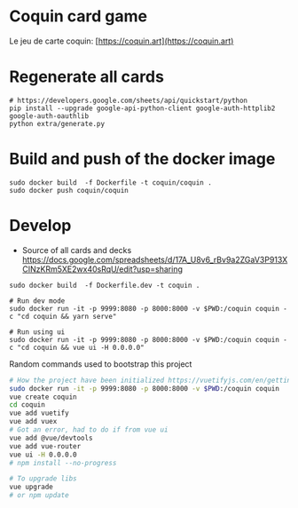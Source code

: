 # Coquin card game

Le jeu de carte coquin: [https://coquin.art](https://coquin.art)

# Regenerate all cards

```
# https://developers.google.com/sheets/api/quickstart/python
pip install --upgrade google-api-python-client google-auth-httplib2 google-auth-oauthlib
python extra/generate.py
```

# Build and push of the docker image

```
sudo docker build  -f Dockerfile -t coquin/coquin .
sudo docker push coquin/coquin
```

# Develop

  * Source of all cards and decks https://docs.google.com/spreadsheets/d/17A_U8v6_rBv9a2ZGaV3P913XCINzKRm5XE2wx40sRqU/edit?usp=sharing

```
sudo docker build  -f Dockerfile.dev -t coquin .

# Run dev mode
sudo docker run -it -p 9999:8080 -p 8000:8000 -v $PWD:/coquin coquin -c "cd coquin && yarn serve"

# Run using ui
sudo docker run -it -p 9999:8080 -p 8000:8000 -v $PWD:/coquin coquin -c "cd coquin && vue ui -H 0.0.0.0"

```

Random commands used to bootstrap this project

```bash
# How the project have been initialized https://vuetifyjs.com/en/getting-started/quick-start
sudo docker run -it -p 9999:8080 -p 8000:8000 -v $PWD:/coquin coquin
vue create coquin
cd coquin
vue add vuetify
vue add vuex
# Got an error, had to do if from vue ui
vue add @vue/devtools
vue add vue-router
vue ui -H 0.0.0.0
# npm install --no-progress

# To upgrade libs
vue upgrade
# or npm update
```

